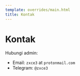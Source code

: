 ```yaml
---
template: overrides/main.html
title: Kontak
---
```


# Kontak

Hubungi admin:

- Email: `zxce3` at `protonmail.com`
- Telegram: `@zxce3`